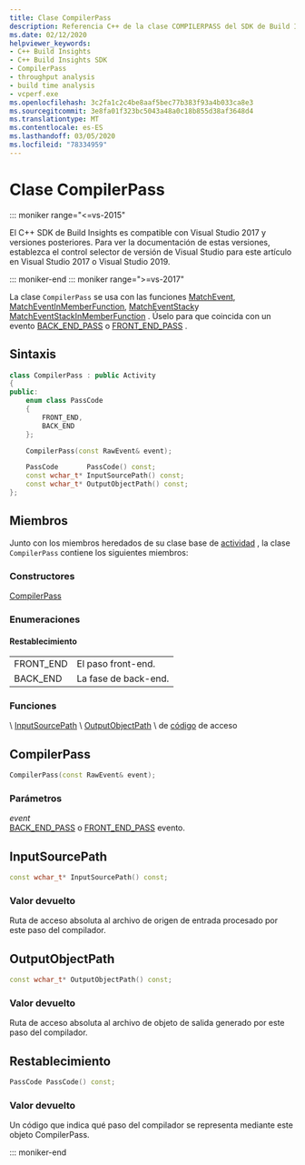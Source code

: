 ```yaml
---
title: Clase CompilerPass
description: Referencia C++ de la clase COMPILERPASS del SDK de Build Insights.
ms.date: 02/12/2020
helpviewer_keywords:
- C++ Build Insights
- C++ Build Insights SDK
- CompilerPass
- throughput analysis
- build time analysis
- vcperf.exe
ms.openlocfilehash: 3c2fa1c2c4be8aaf5bec77b383f93a4b033ca8e3
ms.sourcegitcommit: 3e8fa01f323bc5043a48a0c18b855d38af3648d4
ms.translationtype: MT
ms.contentlocale: es-ES
ms.lasthandoff: 03/05/2020
ms.locfileid: "78334959"
---
```

# <a name="compilerpass-class"></a>Clase CompilerPass

::: moniker range="<=vs-2015"

El C++ SDK de Build Insights es compatible con Visual Studio 2017 y versiones posteriores. Para ver la documentación de estas versiones, establezca el control selector de versión de Visual Studio para este artículo en Visual Studio 2017 o Visual Studio 2019.

::: moniker-end
::: moniker range=">=vs-2017"

La clase `CompilerPass` se usa con las funciones [MatchEvent](../functions/match-event.md), [MatchEventInMemberFunction](../functions/match-event-in-member-function.md), [MatchEventStack](../functions/match-event-stack.md)y [MatchEventStackInMemberFunction](../functions/match-event-stack-in-member-function.md) . Úselo para que coincida con un evento [BACK_END_PASS](../event-table.md#back-end-pass) o [FRONT_END_PASS](../event-table.md#front-end-pass) .

## <a name="syntax"></a>Sintaxis

```cpp
class CompilerPass : public Activity
{
public:
    enum class PassCode
    {
        FRONT_END,
        BACK_END
    };

    CompilerPass(const RawEvent& event);

    PassCode       PassCode() const;
    const wchar_t* InputSourcePath() const;
    const wchar_t* OutputObjectPath() const;
};
```

## <a name="members"></a>Miembros

Junto con los miembros heredados de su clase base de [actividad](activity.md) , la clase `CompilerPass` contiene los siguientes miembros:

### <a name="constructors"></a>Constructores

[CompilerPass](#compiler-pass)

### <a name="enums"></a>Enumeraciones

#### <a name="passcode"></a>Restablecimiento

|||
|-|-|
|FRONT_END|El paso front-end.|
|BACK_END|La fase de back-end.|

### <a name="functions"></a>Funciones

\ [InputSourcePath](#input-source-path)
\ [OutputObjectPath](#output-object-path)
\ de [código](#pass-code) de acceso

## <a name="compiler-pass"></a>CompilerPass

```cpp
CompilerPass(const RawEvent& event);
```

### <a name="parameters"></a>Parámetros

*event*\
[BACK_END_PASS](../event-table.md#back-end-pass) o [FRONT_END_PASS](../event-table.md#front-end-pass) evento.

## <a name="input-source-path"></a>InputSourcePath

```cpp
const wchar_t* InputSourcePath() const;
```

### <a name="return-value"></a>Valor devuelto

Ruta de acceso absoluta al archivo de origen de entrada procesado por este paso del compilador.

## <a name="output-object-path"></a>OutputObjectPath

```cpp
const wchar_t* OutputObjectPath() const;
```

### <a name="return-value"></a>Valor devuelto

Ruta de acceso absoluta al archivo de objeto de salida generado por este paso del compilador.

## <a name="pass-code"></a>Restablecimiento

```cpp
PassCode PassCode() const;
```

### <a name="return-value"></a>Valor devuelto

Un código que indica qué paso del compilador se representa mediante este objeto CompilerPass.

::: moniker-end
